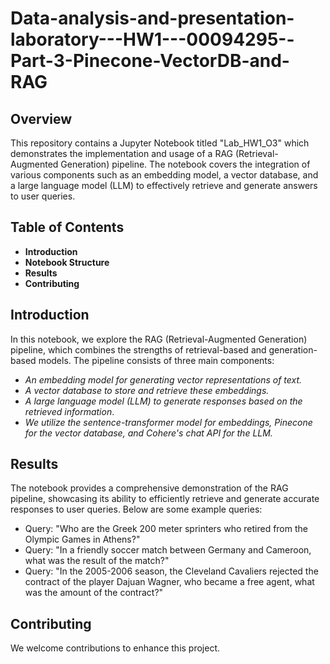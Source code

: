 # Data-analysis-and-presentation-laboratory---HW1---00094295--Part-3-Pinecone-VectorDB-and-RAG
 ## Overview
This repository contains a Jupyter Notebook titled "Lab_HW1_O3" which demonstrates the implementation and usage of a RAG (Retrieval-Augmented Generation) pipeline. The notebook covers the integration of various components such as an embedding model, a vector database, and a large language model (LLM) to effectively retrieve and generate answers to user queries.

## Table of Contents
- **Introduction**
- **Notebook Structure**
- **Results**
- **Contributing** 

## Introduction
In this notebook, we explore the RAG (Retrieval-Augmented Generation) pipeline, which combines the strengths of retrieval-based and generation-based models. The pipeline consists of three main components:

- *An embedding model for generating vector representations of text.*
- *A vector database to store and retrieve these embeddings.*
- *A large language model (LLM) to generate responses based on the retrieved information*.
- *We utilize the sentence-transformer model for embeddings, Pinecone for the vector database, and Cohere's chat API for the LLM.*

## Results
The notebook provides a comprehensive demonstration of the RAG pipeline, showcasing its ability to efficiently retrieve and generate accurate responses to user queries. Below are some example queries:

- Query: "Who are the Greek 200 meter sprinters who retired from the Olympic Games in Athens?"
- Query: "In a friendly soccer match between Germany and Cameroon, what was the result of the match?"
- Query: "In the 2005-2006 season, the Cleveland Cavaliers rejected the contract of the player Dajuan Wagner, who became a free agent, what was the amount of the contract?"


## Contributing
We welcome contributions to enhance this project. 
